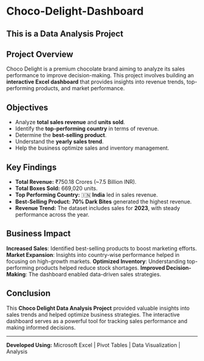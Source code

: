 # Choco-Delight-Dashboard
## This is a Data Analysis Project

## Project Overview
Choco Delight is a premium chocolate brand aiming to analyze its sales performance to improve decision-making. This project involves building an **interactive Excel dashboard** that provides insights into revenue trends, top-performing products, and market performance.

## Objectives
- Analyze **total sales revenue** and **units sold**.
- Identify the **top-performing country** in terms of revenue.
- Determine the **best-selling product**.
- Understand the **yearly sales trend**.
- Help the business optimize sales and inventory management.

## Key Findings
- **Total Revenue:** ₹750.18 Crores (~7.5 Billion INR).
- **Total Boxes Sold:** 669,020 units.
- **Top Performing Country:** 🇮🇳 **India** led in sales revenue.
- **Best-Selling Product:** **70% Dark Bites** generated the highest revenue.
- **Revenue Trend:** The dataset includes sales for **2023**, with steady performance across the year.

## Business Impact
 **Increased Sales**: Identified best-selling products to boost marketing efforts.
 **Market Expansion**: Insights into country-wise performance helped in focusing on high-growth markets.
 **Optimized Inventory**: Understanding top-performing products helped reduce stock shortages.
 **Improved Decision-Making**: The dashboard enabled data-driven sales strategies.

## Conclusion
This **Choco Delight Data Analysis Project** provided valuable insights into sales trends and helped optimize business strategies. The interactive dashboard serves as a powerful tool for tracking sales performance and making informed decisions.

---
**Developed Using:** Microsoft Excel | Pivot Tables | Data Visualization | Analysis




